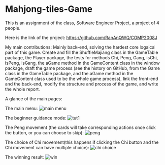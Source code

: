 # Mahjong-tiles-Game
This is an assignment of the class, Software Engineer Project, a project of 4 people.

Here is the link of the project: https://github.com/RanAnQWQ/COMP2008J

 My main contributions: 
     Mainly back-end, solving the hardest core logaical part of this game. 
     Create and fill the ShuffleMajiang class in the GameTable package, the Player package, the tests for methods Chi, Peng, Gang, 
     isChi, isPeng, isGang, the aGame method in the GameContent class in the window package, draft the game process (see the history on GitHub, 
     from the Game class in the GameTable package, and the aGame method in the GameContent class used to be the whole game process), link the front-end and the back-end,
     modify the structure and process of the game, and write the whole report.

 A glance of the main pages: 
 
 The main menu: ![main menu](https://github.com/user-attachments/assets/7f7459e8-4de1-4f35-a75e-b9eddf935304)

 The beginner guidance mode: ![tut1](https://github.com/user-attachments/assets/f548994d-ebc3-4118-a58b-86c690bec562)

 The Peng movement (the cards will take corresponding actions once click the button, or you can choose to skip): ![peng](https://github.com/user-attachments/assets/1bd3080f-415b-48ce-9c0c-16968083f867)

 The choice of Chi movement(this happens if clicking the Chi button and the Chi movement can have multiple choice): ![chi choice](https://github.com/user-attachments/assets/a6308c9d-3554-4bce-baa1-5843e0bab72b)
 
The winning result: ![win](https://github.com/user-attachments/assets/50308cf8-7a38-45aa-baa4-44a51658826a)


